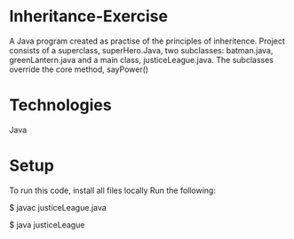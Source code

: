 # Inheritance-Exercise
A Java program created as practise of the principles of inheritence.
Project consists of a superclass, superHero.Java, two subclasses: batman.java, greenLantern.java and a main class, justiceLeague.java.
The subclasses override the core method, sayPower()


# Technologies
Java

# Setup
To run this code, install all files  locally
Run the following:

$ javac justiceLeague.java

$ java justiceLeague
